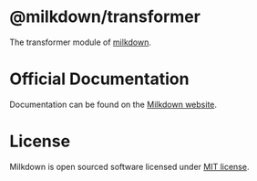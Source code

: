 # @milkdown/transformer

The transformer module of [milkdown](https://milkdown.dev/).

# Official Documentation

Documentation can be found on the [Milkdown website](https://milkdown.dev/docs/api/transformer).

# License

Milkdown is open sourced software licensed under [MIT license](https://github.com/Milkdown/milkdown/blob/main/LICENSE).
